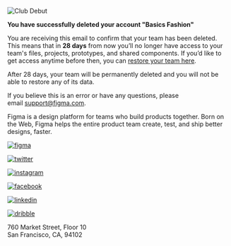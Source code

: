 ![Club Debut](https://cd3pl.org)

**You have successfully deleted your account "Basics Fashion"**

You are receiving this email to confirm that your team has been deleted. This means that in **28 days** from now you’ll no longer have access to your team's files, projects, prototypes, and shared components. If you’d like to get access anytime before then, you can [restore your team here](https://u3302489.ct.sendgrid.net/ls/click?upn=5jn-2BNVr6mWrJbcZ1z4kro3nySutAgQPt34lNFAjvKx2EMVEfWisP8Id2KNbW4Wz7pLaFiOKYMdnYBsIguJJgqOflo-2BknTv-2FE3NQEsbveJOI-3DdGkn_-2B5goWa0rXDYBADkZLdWsi564Fub7CqRsDg23kXwbE9n5tukbJLAPQcxd8MSvbAbHgtww17KTwDnIN-2FMBGJNhW5E9u1mgSdpdSpN6JLEPTUz4wq8x38BnEL6CvLLdMcF-2FPnJj0rWq5BYH83LhtbI357-2FvcidCo8c1WFIiEXprsVknoikkrvWgou-2BK5KjOQbt-2FMLsJzjLW1QAqglLZp7gsA-2F9RnMUr5UkQPrEHlxEWxIVB0vcpmzqg-2FAgWe-2FkmrhoIixw56pb-2BS7aaMjJKjHDKzmkd0Csvr-2BIGWOrkBiYML-2Fcaspi47f8BVN3fEMqWfb3LbensTn9dwyR4czH5vw-2Bxl0oktMoz2GwC0f5hnj-2BhLfNkEnIxmmDZhCZ2GVBV32NGCGg39XrVNo8P-2BJ49I55Lrg-3D-3D).   
  
After 28 days, your team will be permanently deleted and you will not be able to restore any of its data.   
  
If you believe this is an error or have any questions, please email [support@figma.com](mailto:support@figma.com).

Figma is a design platform for teams who build products together. Born on the Web, Figma helps the entire product team create, test, and ship better designs, faster.

[![figma](https://static.figma.com/uploads/362dad2073b1e974b85e78019adb0badc946df74)](https://u3302489.ct.sendgrid.net/ls/click?upn=5jn-2BNVr6mWrJbcZ1z4kro9iU1g4EgDF4lynDWvrPdW2xWmXgdVgxRdFc8Iyo8Lp-2FYagu_-2B5goWa0rXDYBADkZLdWsi564Fub7CqRsDg23kXwbE9n5tukbJLAPQcxd8MSvbAbHgtww17KTwDnIN-2FMBGJNhW5E9u1mgSdpdSpN6JLEPTUz4wq8x38BnEL6CvLLdMcF-2FPnJj0rWq5BYH83LhtbI357-2FvcidCo8c1WFIiEXprsVknoikkrvWgou-2BK5KjOQbt-2FMLsJzjLW1QAqglLZp7gsA-2F9RnMUr5UkQPrEHlxEWxIVB0vcpmzqg-2FAgWe-2FkmrhoIhjtQtIYrv9nAYAheotplGfykGTAgyZn22GVqQkUbwWqX6HN6Cly-2BjwDcpQ42zzQEKtZXEgGSt8sRV-2Fq-2FMijuSZp4HHqaAaldMSR16oxkRvc2UmQ-2FncyS27wlpjIsT4BlJ2ELwTRgHsndW9IHcic-2BdA-3D-3D)

[![twitter](https://static.figma.com/uploads/216212e7916d3148bdb7ed6dd87240106d782065)](https://u3302489.ct.sendgrid.net/ls/click?upn=5jn-2BNVr6mWrJbcZ1z4kro8p7Xi5v7v6SFAmcp9-2F0kHcgRV9KFzD3WEzDWOCfKfmfRcki_-2B5goWa0rXDYBADkZLdWsi564Fub7CqRsDg23kXwbE9n5tukbJLAPQcxd8MSvbAbHgtww17KTwDnIN-2FMBGJNhW5E9u1mgSdpdSpN6JLEPTUz4wq8x38BnEL6CvLLdMcF-2FPnJj0rWq5BYH83LhtbI357-2FvcidCo8c1WFIiEXprsVknoikkrvWgou-2BK5KjOQbt-2FMLsJzjLW1QAqglLZp7gsA-2F9RnMUr5UkQPrEHlxEWxIVB0vcpmzqg-2FAgWe-2FkmrhoIwWFYl9u0C-2BL-2BgJGQO5NI7HX1PnvUu3180yLJrTxs7wZf4e-2FZV2B2-2BEzEXMQIp0hHQhMjcfiSjeXKF3NJkZP36YGYI-2FG40LlQnRXsqBWkhe8KoKkJC0e950I6wVBmB4Xu3DlyHclHKcRhSGqoSxUWDA-3D-3D)

[![instagram](https://static.figma.com/uploads/af11eaaadaa6376b958648d273b63d7126441af9)](https://u3302489.ct.sendgrid.net/ls/click?upn=5jn-2BNVr6mWrJbcZ1z4kroyr8brYUchnrj1AjxYQid5oNY7dUSeZRO5LzForE7KEkt30j_-2B5goWa0rXDYBADkZLdWsi564Fub7CqRsDg23kXwbE9n5tukbJLAPQcxd8MSvbAbHgtww17KTwDnIN-2FMBGJNhW5E9u1mgSdpdSpN6JLEPTUz4wq8x38BnEL6CvLLdMcF-2FPnJj0rWq5BYH83LhtbI357-2FvcidCo8c1WFIiEXprsVknoikkrvWgou-2BK5KjOQbt-2FMLsJzjLW1QAqglLZp7gsA-2F9RnMUr5UkQPrEHlxEWxIVB0vcpmzqg-2FAgWe-2FkmrhoIN7J8QBqDD1EgZJFS8VCkt8Qov6MRUcJwKLJxfzsk6KrUTJOXwvrQehEAkWcAh7hSQP8ahJ9cFcWK-2BFHlOlSQTikthWfFlHyfNcr-2Br4U2-2FPx9obSSlEJjKMKjRgiLEQ-2FLA8GXThmHhkI6l9JQhEMRjQ-3D-3D)

[![facebook](https://static.figma.com/uploads/b75a7245bc497aaf501164d4cf61303096a261a5)](https://u3302489.ct.sendgrid.net/ls/click?upn=5jn-2BNVr6mWrJbcZ1z4kro5NnaD6uIqwelcHJh0J-2FINiZl6yqsddZKMvFAcerqixUQVMy_-2B5goWa0rXDYBADkZLdWsi564Fub7CqRsDg23kXwbE9n5tukbJLAPQcxd8MSvbAbHgtww17KTwDnIN-2FMBGJNhW5E9u1mgSdpdSpN6JLEPTUz4wq8x38BnEL6CvLLdMcF-2FPnJj0rWq5BYH83LhtbI357-2FvcidCo8c1WFIiEXprsVknoikkrvWgou-2BK5KjOQbt-2FMLsJzjLW1QAqglLZp7gsA-2F9RnMUr5UkQPrEHlxEWxIVB0vcpmzqg-2FAgWe-2FkmrhoItLRi-2F7S6n6mCF0sVAVl5BLyEXUGoBWBVYu6N85ClPB9-2Fjr-2B9BPvjPuMEkS8i1Vq0dCCgCdfsYCg1XeZSm84h0LlQ-2BWn0FwhoWzlYqc3114CZNlwOiSrCm0Pwhdxoj03JDpd6GzGuJWtXHJ8BERiQUg-3D-3D)

[![linkedin](https://static.figma.com/uploads/3b79f70df0d97bdb6560e64b2a05d97f8af4b29a)](https://u3302489.ct.sendgrid.net/ls/click?upn=5jn-2BNVr6mWrJbcZ1z4kro41-2FVUsZr59cvuUaCCnX0VMIymN8ZDK1QugqleQGsdYFPcXz_-2B5goWa0rXDYBADkZLdWsi564Fub7CqRsDg23kXwbE9n5tukbJLAPQcxd8MSvbAbHgtww17KTwDnIN-2FMBGJNhW5E9u1mgSdpdSpN6JLEPTUz4wq8x38BnEL6CvLLdMcF-2FPnJj0rWq5BYH83LhtbI357-2FvcidCo8c1WFIiEXprsVknoikkrvWgou-2BK5KjOQbt-2FMLsJzjLW1QAqglLZp7gsA-2F9RnMUr5UkQPrEHlxEWxIVB0vcpmzqg-2FAgWe-2FkmrhoIWVQ-2B-2FD33XfCoYwhGBnJCs61dkdJWGyMpA4OncT41qrKx-2BuMhINe2yZDsZcssapMpePwc7i44tBD-2BsEvOodkKtYxocRkfJS3uJ0L1O-2F4ZNwg8PTdw70Gb-2BdlVn4DqFyiZjjXKW-2BKkA7Ll8PQuRbyMeA-3D-3D)

[![dribble](https://static.figma.com/uploads/8e1a4619a94fa5e42914cfcd974e4a3bd5e6d39c)](https://u3302489.ct.sendgrid.net/ls/click?upn=5jn-2BNVr6mWrJbcZ1z4kro3X1XeQlyBCs7wizIVjUX9HydwyqxmiaQvNQWBY494-2FYXvN9_-2B5goWa0rXDYBADkZLdWsi564Fub7CqRsDg23kXwbE9n5tukbJLAPQcxd8MSvbAbHgtww17KTwDnIN-2FMBGJNhW5E9u1mgSdpdSpN6JLEPTUz4wq8x38BnEL6CvLLdMcF-2FPnJj0rWq5BYH83LhtbI357-2FvcidCo8c1WFIiEXprsVknoikkrvWgou-2BK5KjOQbt-2FMLsJzjLW1QAqglLZp7gsA-2F9RnMUr5UkQPrEHlxEWxIVB0vcpmzqg-2FAgWe-2FkmrhoIP725sXTnFa60XvOqtA4zq2ZQ8p7FRkedwdKLjVQFbv0E5YeNRg6tLWg9kPTxNsGDZeFFM44uMoPpTjHIsarYnoHAR11yYxsH1qWdOUNkazchooqmjTkeork-2Fy2-2FJ6rQaLuNhSMSJDlvND3Eu6hLlOw-3D-3D)

760 Market Street, Floor 10  
San Francisco, CA, 94102